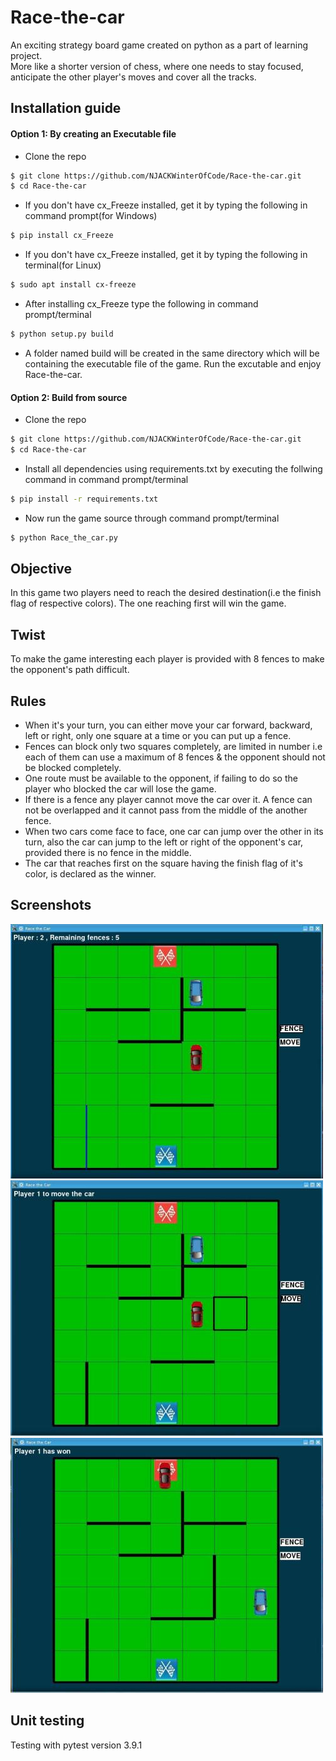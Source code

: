 # Race-the-car
An exciting strategy board game created on python as a part of learning project.  
More like a shorter version of chess, where one needs to stay focused, anticipate the other player's moves and cover all the tracks.

## Installation guide
#### Option 1: By creating an Executable file
* Clone the repo
```sh
$ git clone https://github.com/NJACKWinterOfCode/Race-the-car.git
$ cd Race-the-car
```
* If you don't have cx_Freeze installed, get it by typing the following in command prompt(for Windows)
```sh
$ pip install cx_Freeze
```
* If you don't have cx_Freeze installed, get it by typing the following in terminal(for Linux)
```sh
$ sudo apt install cx-freeze
```
* After installing cx_Freeze type the following in command prompt/terminal
```sh
$ python setup.py build
```
* A folder named build will be created in the same directory which will be containing the executable file of the game. Run the excutable and enjoy Race-the-car.

#### Option 2: Build from source
* Clone the repo
```sh
$ git clone https://github.com/NJACKWinterOfCode/Race-the-car.git
$ cd Race-the-car
```
* Install all dependencies using requirements.txt by executing the follwing command in command prompt/terminal
```sh
$ pip install -r requirements.txt
```
* Now run the game source through command prompt/terminal
```sh
$ python Race_the_car.py
```

## Objective
In this game two players need to reach the desired destination(i.e the finish flag of respective colors). The one reaching first will win the game.

## Twist
To make the game interesting each player is provided with 8 fences to make the opponent's path difficult.

## Rules
* When it's your turn, you can either move your car forward, backward, left or right, only one square at a time or you can put up a fence.  
* Fences can block only two squares completely, are limited in number i.e each of them can use a maximum of 8 fences & the opponent should not be blocked completely.  
* One route must be available to the opponent, if failing to do so the player who blocked the car will lose the game.  
* If there is a fence any player cannot move the car over it. A fence can not be overlapped and it cannot pass from the middle of the another fence.  
* When two cars come face to face, one car can jump over the other in its turn, also the car can jump to the left or right of the opponent's car, provided there is no fence in the middle.  
* The car that reaches first on the square having the finish flag of it's color, is declared as the winner.  

## Screenshots
![Screenshot01](screenshots/screenshot01.png)
![Screenshot02](screenshots/screenshot02.png)
![Winning Moment](screenshots/screenshot03.png)

## Unit testing
Testing with pytest version 3.9.1
